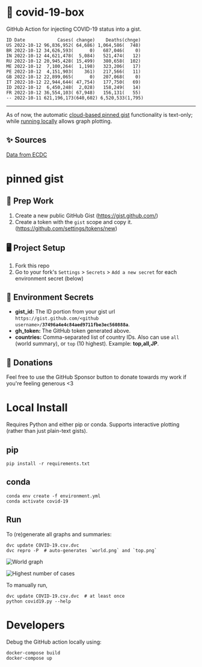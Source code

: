 # 🏥 covid-19-box

GitHub Action for injecting COVID-19 status into a gist.

```
ID Date            Cases( change)    Deaths(chnge)
US 2022-10-12 96,836,952( 64,686) 1,064,586(  748)
BR 2022-10-12 34,626,593(      0)   687,046(    0)
IN 2022-10-12 44,621,478(  5,084)   521,474(   12)
RU 2022-10-12 20,945,428( 15,499)   380,658(  102)
ME 2022-10-12  7,100,264(  1,198)   323,206(   17)
PE 2022-10-12  4,151,903(    361)   217,566(   11)
GB 2022-10-12 22,899,065(      0)   207,068(    0)
IT 2022-10-12 22,944,644( 47,754)   177,750(   69)
ID 2022-10-12  6,450,248(  2,028)   158,249(   14)
FR 2022-10-12 36,554,103( 67,948)   156,131(   55)
-- 2022-10-11 621,196,173(640,602) 6,520,533(1,795)
```

---

As of now, the automatic [cloud-based pinned gist](#pinned-gist) functionality is text-only;
while [running locally](#local-install) allows graph plotting.

## ✨ Sources

[Data from ECDC](https://www.ecdc.europa.eu/en/publications-data/download-todays-data-geographic-distribution-covid-19-cases-worldwide)

# pinned gist

## 🎒 Prep Work
1. Create a new public GitHub Gist (https://gist.github.com/)
1. Create a token with the `gist` scope and copy it. (https://github.com/settings/tokens/new)

## 🖥 Project Setup
1. Fork this repo
1. Go to your fork's `Settings` > `Secrets` > `Add a new secret` for each environment secret (below)

## 🤫 Environment Secrets
- **gist_id:** The ID portion from your gist url `https://gist.github.com/<github username>/`**`37496a4e4c84aed9711fbe3ec560888a`**.
- **gh_token:** The GitHub token generated above.
- **countries:** Comma-separated list of country IDs. Also can use `all` (world summary), or `top` (10 highest). Example: **top,all,JP**.

## 💸 Donations

Feel free to use the GitHub Sponsor button to donate towards my work if you're feeling generous <3

# Local Install

Requires Python and either pip or conda. Supports interactive plotting (rather than just plain-text gists).

## pip

```
pip install -r requirements.txt
```

## conda

```
conda env create -f environment.yml
conda activate covid-19
```

## Run

To (re)generate all graphs and summaries:

```
dvc update COVID-19.csv.dvc
dvc repro -P  # auto-generates `world.png` and `top.png`
```

![World graph](world.png)

![Highest number of cases](top.png)

To manually run,

```
dvc update COVID-19.csv.dvc  # at least once
python covid19.py --help
```

# Developers

Debug the GitHub action locally using:

```
docker-compose build
docker-compose up
```
